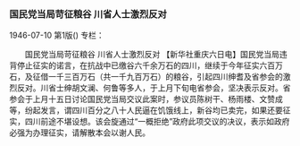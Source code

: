 ### 国民党当局苛征粮谷  川省人士激烈反对

1946-07-10
第1版()
专栏：

　　国民党当局苛征粮谷
    川省人士激烈反对
    【新华社重庆六日电】国民党当局违背停止征实的诺言，在抗战中已缴谷六千余万石的四川，继续于今年征实六百万石，及征借一千三百万石（共一千九百万石）的粮谷，引起四川绅耆及省参会的激烈反对。川省士绅胡文澜、何鲁等多人，于上月下旬电省参会，坚决表示反对。省参会于上月十五日讨论国民党当局交议此案时，参议员陈树干、杨雨楼、文赞成等，纷起发言，谓四川百分之八十人民逼在饥饿线上，新谷均已卖完，如果还要征实，四川前途不堪设想。该会旋通过“一概拒绝”政府此项交议的决议，表示如政府必强为办理征实，请解散本会以谢人民。
